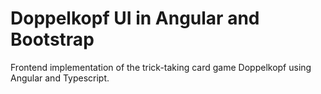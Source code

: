 # Doppelkopf UI in Angular and Bootstrap

Frontend implementation of the trick-taking card game Doppelkopf using Angular and Typescript.
